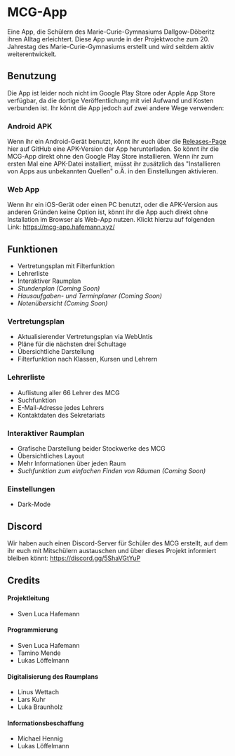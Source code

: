 # MCG-App
Eine App, die Schülern des Marie-Curie-Gymnasiums Dallgow-Döberitz ihren Alltag erleichtert.
Diese App wurde in der Projektwoche zum 20. Jahrestag des Marie-Curie-Gymnasiums erstellt und wird seitdem aktiv weiterentwickelt.

## Benutzung
Die App ist leider noch nicht im Google Play Store oder Apple App Store verfügbar, da die dortige Veröffentlichung mit viel Aufwand und Kosten verbunden ist. Ihr könnt die App jedoch auf zwei andere Wege verwenden:

### Android APK
Wenn ihr ein Android-Gerät benutzt, könnt ihr euch über die [Releases-Page](https://github.com/MCG-Dallgow/MCG-App/releases) hier auf GitHub eine APK-Version der App herunterladen. So könnt ihr die MCG-App direkt ohne den Google Play Store installieren. Wenn ihr zum ersten Mal eine APK-Datei installiert, müsst ihr zusätzlich das "Installieren von Apps aus unbekannten Quellen" o.Ä. in den Einstellungen aktivieren.

### Web App
Wenn ihr ein iOS-Gerät oder einen PC benutzt, oder die APK-Version aus anderen Gründen keine Option ist, könnt ihr die App auch direkt ohne Installation im Browser als Web-App nutzen. Klickt hierzu auf folgenden Link: https://mcg-app.hafemann.xyz/

## Funktionen
- Vertretungsplan mit Filterfunktion
- Lehrerliste
- Interaktiver Raumplan
- *Stundenplan (Coming Soon)*
- *Hausaufgaben- und Terminplaner (Coming Soon)*
- *Notenübersicht (Coming Soon)*

### Vertretungsplan
- Aktualisierender Vertretungsplan via WebUntis
- Pläne für die nächsten drei Schultage
- Übersichtliche Darstellung
- Filterfunktion nach Klassen, Kursen und Lehrern

### Lehrerliste
- Auflistung aller 66 Lehrer des MCG
- Suchfunktion
- E-Mail-Adresse jedes Lehrers
- Kontaktdaten des Sekretariats

### Interaktiver Raumplan
- Grafische Darstellung beider Stockwerke des MCG
- Übersichtliches Layout
- Mehr Informationen über jeden Raum
- *Suchfunktion zum einfachen Finden von Räumen (Coming Soon)*

### Einstellungen
- Dark-Mode

## Discord
Wir haben auch einen Discord-Server für Schüler des MCG erstellt, auf dem ihr euch mit Mitschülern austauschen und über dieses Projekt informiert bleiben könnt: https://discord.gg/5ShaVGtYuP

## Credits

#### Projektleitung
- Sven Luca Hafemann

#### Programmierung
- Sven Luca Hafemann
- Tamino Mende
- Lukas Löffelmann

#### Digitalisierung des Raumplans
- Linus Wettach
- Lars Kuhr
- Luka Braunholz

#### Informationsbeschaffung
- Michael Hennig
- Lukas Löffelmann
